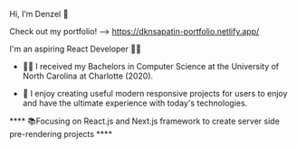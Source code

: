 Hi, I’m Denzel 👋

Check out my portfolio! --> https://dknsapatin-portfolio.netlify.app/

I'm an aspiring React Developer 👨‍💻

- 👨‍🎓 I received my Bachelors in Computer Science at the University of North Carolina at Charlotte (2020).

- 🎯 I enjoy creating useful modern responsive projects for users to enjoy and have the ultimate experience with today's technologies.

**** 📚Focusing on React.js and Next.js framework to create server side pre-rendering projects ****
<!---
dknsapatin/dknsapatin is a ✨ special ✨ repository because its `README.md` (this file) appears on your GitHub profile.
You can click the Preview link to take a look at your changes.
--->
